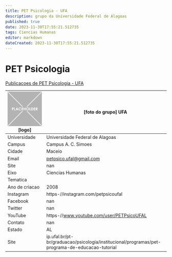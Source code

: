 ```yaml
---
title: PET Psicologia - UFA
description: grupo da Universidade Federal de Alagoas
published: true
date: 2023-11-30T17:55:21.512735
tags: Ciencias Humanas
editor: markdown
dateCreated: 2023-11-30T17:55:21.512735
---
```


# PET Psicologia

[Publicacoes de PET Psicologia - UFA](/atividade/88PETPsicologiaUFA/feed.md)

| ![placeholder.png](/placeholder.png) [logo] | [foto do grupo] UFA         |
| ------------------------------------------- | ------------------------------------------------- |
| Universidade                                | Universidade Federal de Alagoas      |
| Campus                                      | Campus A. C. Simoes            |
| Cidade                                      | Maceio             |
| Email                                       | petpsico.ufal@gmail.com             |
| Site                                        | nan              |
| Eixo                                        | Ciencias Humanas              |
| Tematica                                    |           |
| Ano de criacao                              | 2008        |
| Instagram                                   | https-//instagram.com/petpsicoufal         |
| Facebook                                    | nan          |
| Twitter                                     | nan           |
| YouTube                                     | https-//www.youtube.com/user/PETPsicoUFAL           |
| Contato                                     | nan         |
| Estado                                      |  AL            |
| Site                                        | ip.ufal.br/pt-br/graduacao/psicologia/institucional/programas/pet-programa-de-educacao-tutorial |
